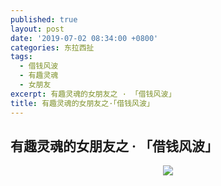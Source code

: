 ```yaml
---
published: true
layout: post
date: '2019-07-02 08:34:00 +0800'
categories: 东拉西扯
tags:
  - 借钱风波
  - 有趣灵魂
  - 女朋友
excerpt: 有趣灵魂的女朋友之 · 「借钱风波」
title: 有趣灵魂的女朋友之·「借钱风波」
---
```


## 有趣灵魂的女朋友之 · 「借钱风波」


<div align="center"><img src="https://www.bobinsun.cn/assets/images/girlfriend.jpeg"/></div>